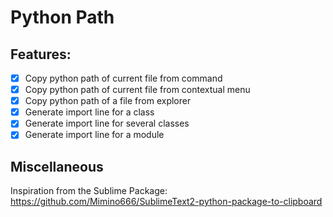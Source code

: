# Python Path

## Features:

- [x] Copy python path of current file from command
- [x] Copy python path of current file from contextual menu
- [x] Copy python path of a file from explorer
- [x] Generate import line for a class
- [x] Generate import line for several classes
- [x] Generate import line for a module

## Miscellaneous

Inspiration from the Sublime Package: https://github.com/Mimino666/SublimeText2-python-package-to-clipboard
